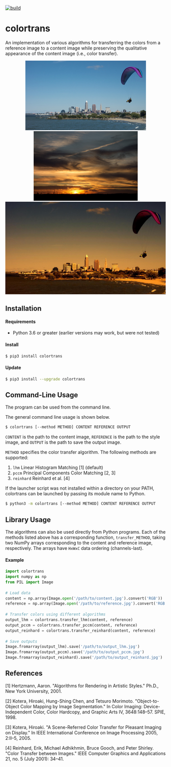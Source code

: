 [![build][badge_thumbnail]][badge_link]

# colortrans

An implementation of various algorithms for transferring the colors from a reference image to a
content image while preserving the qualitative appearance of the content image (i.e., color
transfer).

<div align="center">
  <a href="https://github.com/dstein64/media/blob/main/colortrans/content.jpg?raw=true">
    <img src="https://github.com/dstein64/media/blob/main/colortrans/content_thumbnail.jpg?raw=true" height="218"/>
  </a>
  <a href="https://github.com/dstein64/media/blob/main/colortrans/reference.jpg?raw=true">
    <img src="https://github.com/dstein64/media/blob/main/colortrans/reference_thumbnail.jpg?raw=true" height="218"/>
  </a>
  <br>
  <a href="https://github.com/dstein64/media/blob/main/colortrans/output.jpg?raw=true">
    <img src="https://github.com/dstein64/media/blob/main/colortrans/output_thumbnail.jpg?raw=true" width="710"/>
  </a>
</div>

Installation
------------

#### Requirements

- Python 3.6 or greater (earlier versions may work, but were not tested)

#### Install

```sh
$ pip3 install colortrans
```

#### Update

```sh
$ pip3 install --upgrade colortrans
```

Command-Line Usage
------------------

The program can be used from the command line.

The general command line usage is shown below.

```sh
$ colortrans [--method METHOD] CONTENT REFERENCE OUTPUT
```

`CONTENT` is the path to the content image, `REFERENCE` is the path to the style image, and `OUTPUT`
is the path to save the output image.

`METHOD` specifies the color transfer algorithm. The following methods are supported:

1. `lhm` Linear Histogram Matching [1] (default)
2. `pccm` Principal Components Color Matching [2, 3]
3. `reinhard` Reinhard et al. [4]

If the launcher script was not installed within a directory on your PATH, colortrans can be launched by
passing its module name to Python.

```sh
$ python3 -m colortrans [--method METHOD] CONTENT REFERENCE OUTPUT
```

Library Usage
-------------

The algorithms can also be used directly from Python programs. Each of the methods listed above has
a corresponding function, `transfer_METHOD`, taking two NumPy arrays corresponding to the content
and reference image, respectively. The arrays have `HxWxC` data ordering (channels-last).

#### Example

```python
import colortrans
import numpy as np
from PIL import Image

# Load data
content = np.array(Image.open('/path/to/content.jpg').convert('RGB'))
reference = np.array(Image.open('/path/to/reference.jpg').convert('RGB'))

# Transfer colors using different algorithms
output_lhm = colortrans.transfer_lhm(content, reference)
output_pccm = colortrans.transfer_pccm(content, reference)
output_reinhard = colortrans.transfer_reinhard(content, reference)

# Save outputs
Image.fromarray(output_lhm).save('/path/to/output_lhm.jpg')
Image.fromarray(output_pccm).save('/path/to/output_pccm.jpg')
Image.fromarray(output_reinhard).save('/path/to/output_reinhard.jpg')
```

References
----------

[1] Hertzmann, Aaron. "Algorithms for Rendering in Artistic Styles." Ph.D., New York University,
2001.

[2] Kotera, Hiroaki, Hung-Shing Chen, and Tetsuro Morimoto. "Object-to-Object Color Mapping by Image
Segmentation." In Color Imaging: Device-Independent Color, Color Hardcopy, and Graphic Arts IV,
3648:148–57. SPIE, 1998.

[3] Kotera, Hiroaki. "A Scene-Referred Color Transfer for Pleasant Imaging on Display." In IEEE
International Conference on Image Processing 2005, 2:II–5, 2005.

[4] Reinhard, Erik, Michael Adhikhmin, Bruce Gooch, and Peter Shirley. "Color Transfer between
Images." IEEE Computer Graphics and Applications 21, no. 5 (July 2001): 34–41.

[badge_link]: https://github.com/dstein64/colortrans/actions/workflows/build.yml
[badge_thumbnail]: https://github.com/dstein64/colortrans/actions/workflows/build.yml/badge.svg

